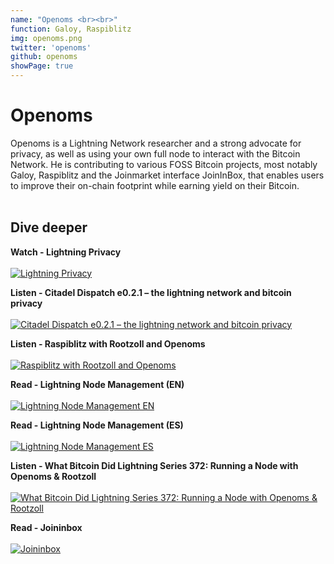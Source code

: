 ```yaml
---
name: "Openoms <br><br>"
function: Galoy, Raspiblitz
img: openoms.png
twitter: 'openoms'
github: openoms
showPage: true
---
```


# Openoms
 
Openoms is a Lightning Network researcher and a strong advocate for privacy, as well as using your own full node to interact with the Bitcoin Network. He is contributing to various FOSS Bitcoin projects, most notably Galoy, Raspiblitz and the Joinmarket interface JoinInBox, that enables users to improve their on-chain footprint while earning yield on their Bitcoin.
<br><br>

## Dive deeper


<div class="grid grid-cols-1 md:grid-cols-2 gap-5">
<div class="p-3 my-2">

**Watch - Lightning Privacy** <br><br>
[ ![Lightning Privacy](/2022/content/lnprivacy.png)](https://youtu.be/_UYdyzCyO0c/)
</div>

<div class="p-3 my-2">

**Listen - Citadel Dispatch e0.2.1 – the lightning network and bitcoin privacy** <br><br>
[ ![Citadel Dispatch e0.2.1 – the lightning network and bitcoin privacy](/2022/content/openoms_cd.png)](https://citadeldispatch.com/cd21/)
</div>

<div class="p-3 my-2">

**Listen - Raspiblitz with Rootzoll and Openoms** <br><br>
[ ![Raspiblitz with Rootzoll and Openoms](/2022/content/openoms_livera.png)](https://stephanlivera.com/episode/194/)
</div>

<div class="p-3 my-2">

**Read - Lightning Node Management (EN)** <br><br>
[ ![Lightning Node Management EN](/2022/content/openoms_node.png)](https://www.lightningnode.info/)
</div>

<div class="p-3 my-2">

**Read - Lightning Node Management (ES)** <br><br>
[ ![Lightning Node Management ES](/2022/content/openoms_node.png)](https://21ism.com/portfolio-item/rootzoll/)
</div>

<div class="p-3 my-2">

**Listen - What Bitcoin Did Lightning Series 372: Running a Node with Openoms & Rootzoll** <br><br>
[ ![What Bitcoin Did Lightning Series 372: Running a Node with Openoms & Rootzoll](/2022/content/rootzoll_whatbitcoindid.png)](https://www.whatbitcoindid.com/podcast/lightning-series-running-a-node/)
</div>

<div class="p-3 my-2">

**Read - Joininbox** <br><br>
[ ![Joininbox](/2022/content/openoms_joininbox.png)](https://github.com/openoms/joininbox/)
</div>

</div>

<br>


